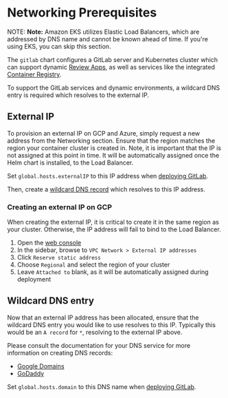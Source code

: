 # Networking Prerequisites

NOTE: **Note:**
Amazon EKS utilizes Elastic Load Balancers, which are addressed by DNS name and
cannot be known ahead of time. If you're using EKS, you can skip this section.

The `gitlab` chart configures a GitLab server and Kubernetes cluster which can support dynamic [Review Apps](https://docs.gitlab.com/ee/ci/review_apps/index.html), as well as services like the integrated [Container Registry](https://docs.gitlab.com/ee/user/project/container_registry.html).

To support the GitLab services and dynamic environments, a wildcard DNS entry is required which resolves to the external IP.

## External IP

To provision an external IP on GCP and Azure, simply request a new address from the Networking section. Ensure that the region matches the region your container cluster is created in. Note, it is important that the IP is not assigned at this point in time. It will be automatically assigned once the Helm chart is installed, to the Load Balancer.

Set `global.hosts.externalIP` to this IP address when [deploying GitLab](../gitlab_chart.md#configuring-and-installing-gitlab).

Then, create a [wildcard DNS record](#wildcard-dns-entry) which resolves to this IP address.

### Creating an external IP on GCP

When creating the external IP, it is critical to create it in the same region as your cluster. Otherwise, the IP address will fail to bind to the Load Balancer.

1. Open the [web console](https://console.cloud.google.com)
1. In the sidebar, browse to `VPC Network > External IP addresses`
1. Click `Reserve static address`
1. Choose `Regional` and select the region of your cluster
1. Leave `Attached to` blank, as it will be automatically assigned during deployment

## Wildcard DNS entry

Now that an external IP address has been allocated, ensure that the wildcard DNS entry you would like to use resolves to this IP. Typically this would be an `A record` for `*`, resolving to the external IP above.

Please consult the documentation for your DNS service for more information on creating DNS records:

- [Google Domains](https://support.google.com/domains/answer/3290350?hl=en)
- [GoDaddy](https://www.godaddy.com/help/add-an-a-record-19238)

Set `global.hosts.domain` to this DNS name when [deploying GitLab](../gitlab_chart.md#configuring-and-installing-gitlab).
